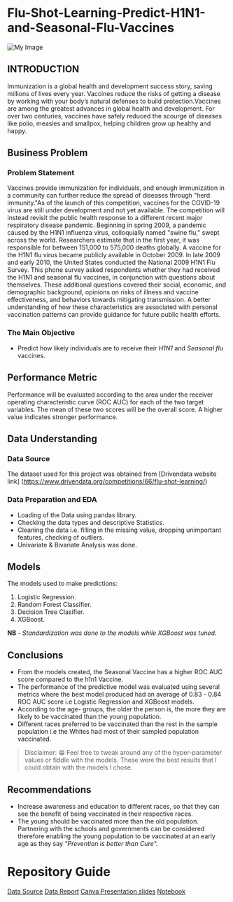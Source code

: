 # Flu-Shot-Learning-Predict-H1N1-and-Seasonal-Flu-Vaccines


![My Image](./5.jpg)


## INTRODUCTION

Immunization is a global health and development success story, saving millions of lives every year. Vaccines reduce the risks of getting a disease by working with your body’s natural defenses to build protection.Vaccines are among the greatest advances in global health and development. For over two centuries, vaccines have safely reduced the scourge of diseases like polio, measles and smallpox, helping children grow up healthy and happy. 

## Business Problem
### Problem Statement
Vaccines provide immunization for individuals, and enough immunization in a community can further reduce the spread of diseases through "herd immunity."As of the launch of this competition, vaccines for the COVID-19 virus are still under development and not yet available. The competition will instead revisit the public health response to a different recent major respiratory disease pandemic. Beginning in spring 2009, a pandemic caused by the H1N1 influenza virus, colloquially named "swine flu," swept across the world. Researchers estimate that in the first year, it was responsible for between 151,000 to 575,000 deaths globally. A vaccine for the H1N1 flu virus became publicly available in October 2009. In late 2009 and early 2010, the United States conducted the National 2009 H1N1 Flu Survey. This phone survey asked respondents whether they had received the H1N1 and seasonal flu vaccines, in conjunction with questions about themselves. These additional questions covered their social, economic, and demographic background, opinions on risks of illness and vaccine effectiveness, and behaviors towards mitigating transmission. A better understanding of how these characteristics are associated with personal vaccination patterns can provide guidance for future public health efforts.

### The Main Objective
- Predict how likely individuals are to receive their *H1N1* and *Seasonal flu* vaccines.

## Performance Metric
Performance will be evaluated according to the area under the receiver operating characteristic curve (ROC AUC) for each of the two target variables. The mean of these two scores will be the overall score. A higher value indicates stronger performance.


## Data Understanding
###  Data Source
The dataset used for this project was obtained from  [Drivendata website link] (https://www.drivendata.org/competitions/66/flu-shot-learning/)

### Data Preparation and EDA
- Loading of the Data using pandas library.
- Checking the data types and descriptive Statistics.
- Cleaning the data i.e. filling in the missing value, dropping unimportant features, checking of outliers.
- Univariate & Bivariate Analysis was done.

## Models
The models used to make predictions:
1. Logistic Regression.
2. Random Forest Classifier.
3. Decision Tree Clasifier.
4. XGBoost.

**NB** - *Standardization was done to the models while XGBoost was tuned.*

## Conclusions
- From the models created, the Seasonal Vaccine has a higher ROC AUC score compared to the h1n1 Vaccine.
- The performance of the predictive model was evaluated using several metrics where the best model produced had an average of 0.83 - 0.84 ROC AUC score i.e Logistic Regression and XGBoost models.
- According to the age- groups, the older the person is, the more they are likely to be vaccinated than the young population.
- Different races preferred to be vaccinated than the rest in the sample population i.e the Whites had most of their sampled population vaccinated.  
  
> Disclaimer: :grin: Feel free to tweak around any of the hyper-parameter values or fiddle with the models. These were the best results that I could obtain with the models I chose.  
  
## Recommendations
- Increase awareness and education to different races, so that they can see the benefit of being vaccinated in their respective races.
- The young should be vaccinated more than the old population. Partnering with the schools and governments can be considered therefore enabling the young population to be vaccinated at an early age as they say *"Prevention is better than Cure".*


# Repository Guide

[Data Source](https://www.drivendata.org/competitions/66/flu-shot-learning/)
[Data Report](https://docs.google.com/document/d/1IsAMbMRF3ex9mt15ZLmPeyY5h7LPOaKoULn382l96hk/edit#heading=h.p63tlwpychqj)
[Canva Presentation slides](https://www.canva.com/design/DAFaJ-RNvgQ/mYYf4H-1m1h9cXYl6nrs0A/edit#)
[Notebook](https://github.com/Antony-Kimanthi/Flu-Shot-Learning-Predict-H1N1-and-Seasonal-Flu-Vaccines/blob/main/Notebook.ipynb)